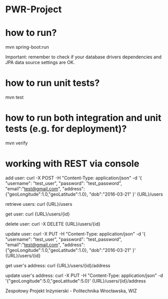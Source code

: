 # PWR-Project

# how to run?
mvn spring-boot:run

Important: remember to check if your database drivers dependencies and JPA data source settings are OK.

# how to run unit tests?
mvn test

# how to run both integration and unit tests (e.g. for deployment)?
mvn verify

# working with REST via console
add user:  curl -X POST -H "Content-Type: application/json" -d '{ "username": "test_user", "password": "test_password", "email":"test@gmail.com", "address":{"geoLongitude":1.0,"geoLatitude":1.0}, "dob":"2016-03-21" }' {URL}/users

retrieve users: curl {URL}/users

get user: curl {URL}/users/{id}

delete user: curl -X DELETE {URL}/users/{id}

update user: curl -X PUT -H "Content-Type: application/json" -d '{ "username": "test_user", "password": "test_password", "email":"test@gmail.com", "address":{"geoLongitude":1.0,"geoLatitude":1.0}, "dob":"2016-03-21" }' {URL}/users/{id}

get user's address: curl {URL}/users/{id}/address

update user's address: curl -X PUT -H "Content-Type: application/json" -d '{"geoLongitude":5.0,"geoLatitude":5.0}' {URL}/users/{id}/address

Zespołowy Projekt Inżynierski - Politechnika Wrocławska, WIZ
